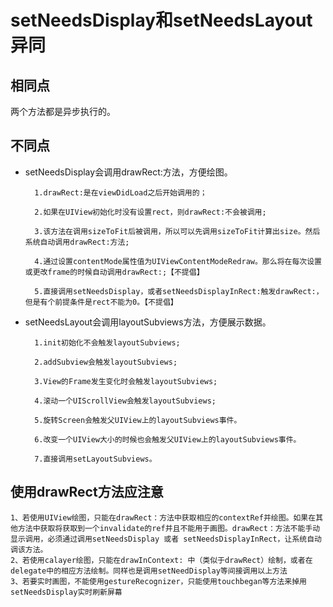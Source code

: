 # setNeedsDisplay和setNeedsLayout异同


## 相同点

两个方法都是异步执行的。


## 不同点

* setNeedsDisplay会调用drawRect:方法，方便绘图。

		1.drawRect:是在viewDidLoad之后开始调用的；
		
		2.如果在UIView初始化时没有设置rect，则drawRect:不会被调用;
				
		3.该方法在调用sizeToFit后被调用，所以可以先调用sizeToFit计算出size。然后系统自动调用drawRect:方法;
		
		4.通过设置contentMode属性值为UIViewContentModeRedraw。那么将在每次设置或更改frame的时候自动调用drawRect:;【不提倡】
		
		5.直接调用setNeedsDisplay，或者setNeedsDisplayInRect:触发drawRect:，但是有个前提条件是rect不能为0。【不提倡】
	

* setNeedsLayout会调用layoutSubviews方法，方便展示数据。

		
		1.init初始化不会触发layoutSubviews;
		
		2.addSubview会触发layoutSubviews;
		
		3.View的Frame发生变化时会触发layoutSubviews;
		
		4.滚动一个UIScrollView会触发layoutSubviews;
		
		5.旋转Screen会触发父UIView上的layoutSubviews事件。
		
		6.改变一个UIView大小的时候也会触发父UIView上的layoutSubviews事件。
		
		7.直接调用setLayoutSubviews。
	
		
## 使用drawRect方法应注意

	1、若使用UIView绘图，只能在drawRect：方法中获取相应的contextRef并绘图。如果在其他方法中获取将获取到一个invalidate的ref并且不能用于画图。drawRect：方法不能手动显示调用，必须通过调用setNeedsDisplay 或者 setNeedsDisplayInRect，让系统自动调该方法。
	2、若使用calayer绘图，只能在drawInContext: 中（类似于drawRect）绘制，或者在delegate中的相应方法绘制。同样也是调用setNeedDisplay等间接调用以上方法
	3、若要实时画图，不能使用gestureRecognizer，只能使用touchbegan等方法来掉用setNeedsDisplay实时刷新屏幕

